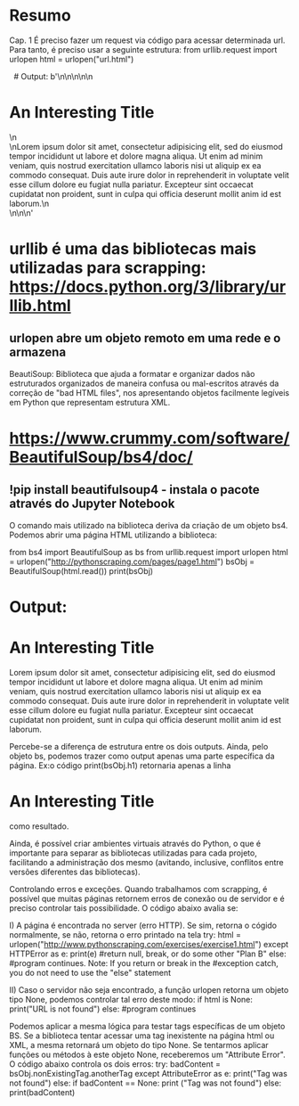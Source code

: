 # Resumo

Cap. 1
  É preciso fazer um request via código para acessar determinada url. Para tanto, é preciso usar a seguinte estrutura:
    from urllib.request import urlopen
    html = urlopen("url.html")
    
   # Output: b'<html>\n<head>\n<title>A Useful Page</title>\n</head>\n<body>\n<h1>An Interesting Title</h1>\n<div>\nLorem ipsum dolor sit amet, consectetur adipisicing elit, sed do eiusmod tempor incididunt ut labore et dolore magna aliqua. Ut enim ad minim veniam, quis nostrud exercitation ullamco laboris nisi ut aliquip ex ea commodo consequat. Duis aute irure dolor in reprehenderit in voluptate velit esse cillum dolore eu fugiat nulla pariatur. Excepteur sint occaecat cupidatat non proident, sunt in culpa qui officia deserunt mollit anim id est laborum.\n</div>\n</body>\n</html>\n'
    
   # urllib é uma das bibliotecas mais utilizadas para scrapping: https://docs.python.org/3/library/urllib.html
   ## urlopen abre um objeto remoto em uma rede e o armazena
  
 BeautiSoup:
  Biblioteca que ajuda a formatar e organizar dados não estruturados organizados de maneira confusa ou mal-escritos através da               correção     de "bad HTML files", nos apresentando objetos facilmente legíveis em Python que representam estrutura XML.
    
   # https://www.crummy.com/software/BeautifulSoup/bs4/doc/
   ## !pip install beautifulsoup4 - instala o pacote através do Jupyter Notebook
      
  O comando mais utilizado na biblioteca deriva da criação de um objeto bs4. Podemos abrir uma página HTML utilizando a biblioteca:
      
  from bs4 import BeautifulSoup as bs
  from urllib.request import urlopen
  html = urlopen("http://pythonscraping.com/pages/page1.html")
    bsObj = BeautifulSoup(html.read())
    print(bsObj)
      
  # Output: 
  <html>
  <head>
  <title>A Useful Page</title>
  </head>
  <body>
  <h1>An Interesting Title</h1>
  <div>
  Lorem ipsum dolor sit amet, consectetur adipisicing elit, sed do eiusmod tempor incididunt ut labore et dolore magna aliqua. Ut enim     ad minim veniam, quis nostrud exercitation ullamco laboris nisi ut aliquip ex ea commodo consequat. Duis aute irure dolor in             reprehenderit in voluptate velit esse cillum dolore eu fugiat nulla pariatur. Excepteur sint occaecat cupidatat non proident, sunt in   culpa qui officia deserunt mollit anim id est laborum.
  </div>
  </body>
  </html>
   
  Percebe-se a diferença de estrutura entre os dois outputs. Ainda, pelo objeto bs, podemos trazer como output apenas uma parte           específica da página. Ex:o código print(bsObj.h1) retornaria apenas a linha <h1>An Interesting Title</h1> como resultado.
  
  Ainda, é possível criar ambientes virtuais através do Python, o que é importante para separar as bibliotecas utilizadas para cada       projeto, facilitando a administração dos mesmo (avitando, inclusive, conflitos entre versões diferentes das bibliotecas).
    
  Controlando erros e exceções. Quando trabalhamos com scrapping, é possível que muitas páginas retornem erros de conexão ou de servidor   e é preciso controlar tais possibilidade. O código abaixo avalia se:
  
  I) A página é encontrada no server (erro HTTP). Se sim, retorna o cógido normalmente, se não, retorna o erro printado na tela
      try:
        html = urlopen("http://www.pythonscraping.com/exercises/exercise1.html")
      except HTTPError as e:
        print(e)
        #return null, break, or do some other "Plan B"
      else:
        #program continues. Note: If you return or break in the
        #exception catch, you do not need to use the "else" statement
  
  II) Caso o servidor não seja encontrado, a função urlopen retorna um objeto tipo None, podemos controlar tal erro deste modo:
      if html is None:
          print("URL is not found")
        else:
          #program continues
  
  Podemos aplicar a mesma lógica para testar tags específicas de um objeto BS. Se a biblioteca tentar acessar uma tag inexistente na       página html ou XML, a mesma retornará um objeto do tipo None. Se tentarmos aplicar funções ou métodos à este objeto None, receberemos   um "Attribute Error". O código abaixo controla os dois erros:
      try:
        badContent = bsObj.nonExistingTag.anotherTag
      except AttributeError as e:
        print("Tag was not found")
      else:
        if badContent == None:
          print ("Tag was not found")
        else:
          print(badContent)

